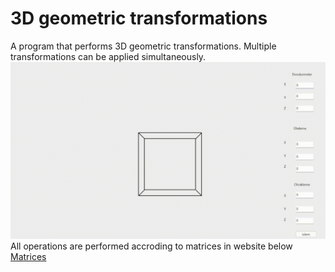 # 3D geometric transformations
A program that performs 3D geometric transformations. Multiple transformations can be applied simultaneously.
![](pictures/gif.gif)
All operations are performed accroding to matrices in website below
<a href="doc:https://medium.com/swlh/understanding-3d-matrix-transforms-with-pixijs-c76da3f8bd8" target="_blank">Matrices</a>
